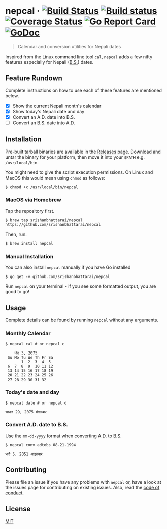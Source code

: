 # nepcal &middot; [![Build Status](https://travis-ci.org/srishanbhattarai/nepcal.svg?branch=master)](https://travis-ci.org/srishanbhattarai/nepcal) [![Build status](https://ci.appveyor.com/api/projects/status/6vm0m2ph6usjvdn4/branch/master?svg=true)](https://ci.appveyor.com/project/srishanbhattarai/nepcal-j10el/branch/master) [![Coverage Status](https://coveralls.io/repos/github/srishanbhattarai/nepcal/badge.svg?branch=master)](https://coveralls.io/github/srishanbhattarai/nepcal?branch=master) [![Go Report Card](https://goreportcard.com/badge/github.com/srishanbhattarai/nepcal)](https://goreportcard.com/report/github.com/srishanbhattarai/nepcal) [![GoDoc](https://godoc.org/github.com/srishanbhattarai/nepcal?status.svg)](https://godoc.org/github.com/srishanbhattarai/nepcal)

> Calendar and conversion utilities for Nepali dates

Inspired from the Linux command line tool `cal`, `nepcal` adds a few nifty features especially for Nepali ([B.S.](https://en.wikipedia.org/wiki/Vikram_Samvat)) dates.

## Feature Rundown

Complete instructions on how to use each of these features are mentioned below.

* [x] Show the current Nepali month's calendar
* [x] Show today's Nepali date and day
* [x] Convert an A.D. date into B.S.
* [ ] Convert an B.S. date into A.D.

## Installation

Pre-built tarball binaries are available in the [Releases](https://github.com/srishanbhattarai/nepcal/releases) page. Download and untar the binary for your platform, then move it into your `$PATH` e.g. `/usr/local/bin`.

You might need to give the script execution permissions. On Linux and MacOS this would mean using `chmod` as follows:

```
$ chmod +x /usr/local/bin/nepcal
```

### MacOS via Homebrew

Tap the repository first.

```
$ brew tap srishanbhattarai/nepcal https://github.com/srishanbhattarai/nepcal
```

Then, run:

```
$ brew install nepcal
```

### Manual Installation

You can also install `nepcal` manually if you have Go installed

```
$ go get -v github.com/srishanbhattarai/nepcal
```

Run `nepcal` on your terminal - if you see some formatted output, you are good to go!

## Usage

Complete details can be found by running `nepcal` without any arguments.

### Monthly Calendar

```
$ nepcal cal # or nepcal c

    जेठ 3, 2075
 Su Mo Tu We Th Fr Sa
       1  2  3  4  5
 6  7  8  9  10 11 12
 13 14 15 16 17 18 19
 20 21 22 23 24 25 26
 27 28 29 30 31 32
```

### Today's date and day

```
$ nepcal date # or nepcal d

साउन 29, 2075 मंगलबार
```

### Convert A.D. date to B.S.

Use the `mm-dd-yyyy` format when converting A.D. to B.S.

```
$ nepcal conv adtobs 08-21-1994

भदौ 5, 2051 आइतबार
```

## Contributing

Please file an issue if you have any problems with `nepcal` or, have a look at the issues page for contributing on existing issues. Also, read the [code of conduct](https://github.com/srishanbhattarai/nepcal/blob/master/CODE_OF_CONDUCT.md).

## License

[MIT](LICENSE)
